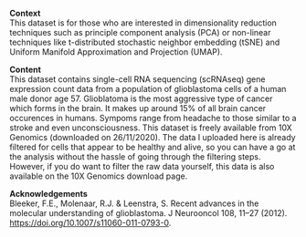 **Context**  
This dataset is for those who are interested in dimensionality reduction techniques such as principle component analysis (PCA) or non-linear techniques like t-distributed stochastic neighbor embedding (tSNE) and Uniform Manifold Approximation and Projection (UMAP).  

**Content**  
This dataset contains single-cell RNA sequencing (scRNAseq) gene expression count data from a population of glioblastoma cells of a human male donor age 57. Glioblatoma is the most aggressive type of cancer which forms in the brain. It makes up around 15% of all brain cancer occurences in humans. Sympoms range from headache to those similar to a stroke and even unconsciousness. This dataset is freely available from 10X Genomics (downloaded on 26/11/2020). The data I uploaded here is already filtered for cells that appear to be healthy and alive, so you can have a go at the analysis without the hassle of going through the filtering steps. However, if you do want to filter the raw data yourself, this data is also available on the 10X Genomics download page.  

**Acknowledgements**  
Bleeker, F.E., Molenaar, R.J. & Leenstra, S. Recent advances in the molecular understanding of glioblastoma. J Neurooncol 108, 11–27 (2012). https://doi.org/10.1007/s11060-011-0793-0.
